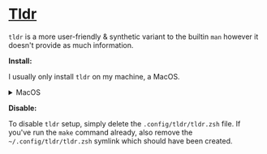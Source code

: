 # [Tldr](https://github.com/tldr-pages/tldr)

`tldr` is a more user-friendly & synthetic variant to the builtin `man` however it doesn't provide
as much information.

**Install:**

I usually only install `tldr` on my machine, a MacOS.

<details>
<summary>MacOS</summary>

```shell
brew install tldr
```

</details>

**Disable:**

To disable `tldr` setup, simply delete the `.config/tldr/tldr.zsh` file. If you've run the `make`
command already, also remove the `~/.config/tldr/tldr.zsh` symlink which should have been created.
